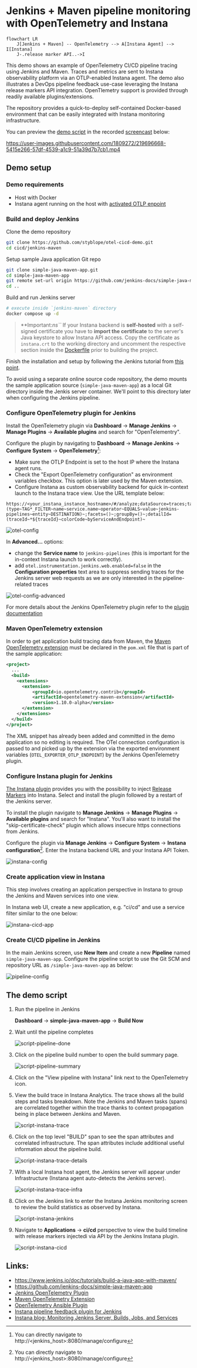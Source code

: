 # Jenkins + Maven pipeline monitoring with OpenTelemetry and Instana

```mermaid
flowchart LR
    J[Jenkins + Maven] -- OpenTelemetry --> A[Instana Agent] --> I[Instana]
    J-.release marker API..->I
```

This demo shows an example of OpenTelemetry CI/CD pipeline tracing using Jenkins and Maven. Traces and metrics are sent to Instana observability platform via an OTLP-enabled Instana agent. The demo also illustrates a DevOps pipeline feedback use-case leveraging the Instana release markers API integration. OpenTlemetry support is provided through readily available plugins/extensions.

The repository provides a quick-to-deploy self-contained Docker-based environment that can be easily integrated with Instana monitoring infrastructure. 

You can preview the [demo script](#the-demo-script) in the recorded [screencast](./img/jenkins-maven-otel.mp4) below:

https://user-images.githubusercontent.com/1809272/219696668-5415e266-57df-4539-a1c9-51a39d7b7cb1.mp4

## Demo setup

### Demo requirements

- Host with Docker
- Instana agent running on the host with [activated OTLP enpoint](https://www.ibm.com/docs/en/instana-observability/current?topic=apis-opentelemetry#activating-opentelemetry-support)


### Build and deploy Jenkins
Clone the demo repository
```sh
git clone https://github.com/styblope/otel-cicd-demo.git
cd cicd/jenkins-maven
```

Setup sample Java application Git repo
```sh
git clone simple-java-maven-app.git
cd simple-java-maven-app
git remote set-url origin https://github.com/jenkins-docs/simple-java-maven-app.git
cd ..
```

Build and run Jenkins server
```sh
# execute inside `jenkins-maven` directory
docker compose up -d
```

> **Important:*ns``*
> If your Instana backend is **self-hosted** with a self-signed certificate you have to **import the certificate** to the server's Java keystore to allow Instana API access. Copy the certificate as `instana.crt` to the working directory and uncomment the respective section inside the [Dockerfile](./Dockerfile) prior to building the project.

Finish the installation and setup by following the Jenkins tutorial from [this point](https://www.jenkins.io/doc/tutorials/build-a-java-app-with-maven/#accessing-the-jenkins-blue-ocean-docker-container).

To avoid using a separate online source code repository, the demo mounts the sample application source (`simple-java-maven-app`) as a local Git directory inside the Jenkis server container. We'll point to this directory later when configuring the Jenkins pipeline.

### Configure OpenTelemetry plugin for Jenkins
Install the OpenTelemetry plugin via **Dashboard** -> **Manage Jenkins** -> **Manage Plugins** -> **Available plugins** and search for "OpenTelementry".

Configure the plugin by navigating to **Dashboard** -> **Manage Jenkins** -> **Configure System** -> **OpenTelemetry**[^1]:
- Make sure the OTLP Endpoint is set to the host IP where the Instana agent runs.
- Check the "Export OpenTelemetry configuration" as environment variables checkbox. This option is later used by the Maven extension.
- Configure Instana as custom observability backend for quick in-context launch to the Instana trace view. Use the URL template below:

```
https://<your_instana_instance_hostname>/#/analyze;dataSource=traces;tagFilterExpression=!(type~TAG*_FILTER~name~service.name~operator~EQUALS~value~jenkins-pipelines~entity~DESTINATION)~;facets=()~;groupBy=()~;detailId=(traceId~*${traceId}~colorCode~byServiceAndEndpoint)~
```

![otel-config](img/otel-config.png)

In **Advanced...** options:
- change the **Service name** to `jenkins-pipelines` (this is important for the in-context Instana launch to work correctly).
- add `otel.instrumentation.jenkins.web.enabled=false` in the **Configuration properties** text area to suppress sending traces for the Jenkins server web requests as we are only interested in the pipeline-related traces

![otel-config-advanced](img/otel-config-advanced.png)

For more details about the Jenkins OpenTelemetry plugin refer to the [plugin documentation](https://plugins.jenkins.io/opentelemetry/)

### Maven OpenTelemetry extension
In order to get application build tracing data from Maven, the [Maven OpenTelemetry extension](https://github.com/open-telemetry/opentelemetry-java-contrib/tree/main/maven-extension) must be declared in the `pom.xml` file that is part of the sample application:
```xml
<project>
  ...
  <build>
    <extensions>
      <extension>
          <groupId>io.opentelemetry.contrib</groupId>
          <artifactId>opentelemetry-maven-extension</artifactId>
          <version>1.10.0-alpha</version>
      </extension>
    </extensions>
  </build>
</project>
```

The XML snippet has already been added and committed in the demo application so no editing is required.
The OTel connection configuration is passed to and picked up by the extension via the exported environment variables (`OTEL_EXPORTER_OTLP_ENDPOINT`) by the Jenkins OpenTelemetry plugin.

### Configure Instana plugin for Jenkins
[The Instana plugin](https://github.com/jenkinsci/instana-plugin) provides you with the possibility to inject [Release Markers](https://www.ibm.com/docs/en/instana-observability/current?topic=capabilities-pipeline-feedback) into Instana. Select and install the plugin followed by a restart of the Jenkins server.

To install the plugin navigate to **Manage Jenkins** -> **Manage Plugins** -> **Available plugins** and search for "Instana". You'll also want to install the "skip-certificate-check" plugin which allows insecure https connections from Jenkins.

Configure the plugin via **Manage Jenkins** -> **Configure System** -> **Instana configuration**[^1]. Enter the Instana backend URL and your Instana API Token.

![instana-config](img/instana-config.png)

### Create application view in Instana
This step involves creating an application perspective in Instana to group the Jenkins and Maven services into one view.

In Instana web UI, create a new application, e.g. "ci/cd" and use a service filter similar to the one below:

![instana-cicd-app](img/instana-cicd-app.png)

### Create CI/CD pipeline in Jenkins

In the main Jenkins screen, use **New Item** and create a new **Pipeline** named `simple-java-maven-app`. Configure the pipeline script to use the Git SCM and repository URL as `/simple-java-maven-app` as below:

![pipeline-config](img/pipeline-config.png)

## The demo script

1. Run the pipeline in Jenkins

   **Dashboard** -> **simple-java-maven-app** -> **Build Now**

2. Wait until the pipeline completes 

   ![script-pipeline-done](img/script-pipeline-done.png)

3. Click on the pipeline build number to open the build summary page.

   ![script-pipeline-summary](img/script-pipeline-summary.png) 

4. Click on the "View pipeline with Instana" link next to the OpenTelemetry icon.

5. View the build trace in Instana Analytics. The trace shows all the build steps and tasks breakdown. Note the Jenkins and Maven tasks (spans) are correlated together within the trace thanks to context propagation being in place between Jenkins and Maven.
 
   ![script-instana-trace](img/script-instana-trace.png)

6. Click on the top level "BUILD" span to see the span attributes and correlated infrastructure. The span attributes include additional useful information about the pipeline build.

   ![script-instana-trace-details](img/script-instana-trace-details.png)

7. With a local Instana host agent, the Jenkins server will appear under Infrastructure (Instana agent auto-detects the Jenkins server).

   ![script-instana-trace-infra](img/script-instana-trace-infra.png) 

8. Click on the Jenkins link to enter the Instana Jenkins monitoring screen to review the build statistics as observed by Instana.

   ![script-instana-jenkins](img/script-instana-jenkins.png)

9. Navigate to **Applications** -> **ci/cd** perspective to view the build timeline with release markers injectedi via API by the Jenkins Instana plugin.

   ![script-instana-cicd](img/script-instana-cicd.png) 


## Links:
- https://www.jenkins.io/doc/tutorials/build-a-java-app-with-maven/
- https://github.com/jenkins-docs/simple-java-maven-app
- [Jenkins OpenTelemetry Plugin](https://plugins.jenkins.io/opentelemetry/)
- [Maven OpenTelemetry Extension](https://github.com/open-telemetry/opentelemetry-java-contrib/blob/main/maven-extension/README.md)
- [OpenTelemetry Ansible Plugin](https://docs.ansible.com/ansible/latest/collections/community/general/opentelemetry_callback.html)
- [Instana pipeline feedback plugin for Jenkins](https://github.com/jenkinsci/instana-plugin)
- [Instana blog: Monitoring Jenkins Server, Builds, Jobs, and Services](https://www.instana.com/blog/monitoring-jenkins-using-instana/)


[^1]: You can directly navigate to http://<jenkins_host>:8080/manage/configure

